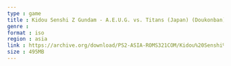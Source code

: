 ```yaml
---
type : game
title : Kidou Senshi Z Gundam - A.E.U.G. vs. Titans (Japan) (Doukonban)
genre : 
format : iso
region : asia
link : https://archive.org/download/PS2-ASIA-ROMS321COM/Kidou%20Senshi%20Z%20Gundam%20-%20A.E.U.G.%20vs.%20Titans%20%28Japan%29%20%28Doukonban%29.7z
size : 495MB
---
```

